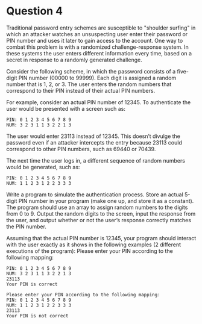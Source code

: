 # Question 4

Traditional password entry schemes are susceptible to "shoulder surfing" in which an attacker
watches an unsuspecting user enter their password or PIN number and uses it later to gain
access to the account. One way to combat this problem is with a randomized challenge-response 
system. In these systems the user enters different information every time, based on a
secret in response to a randomly generated challenge.

Consider the following scheme, in which the password consists of a five-digit PIN number 
(00000 to 99999). Each digit is assigned a random number that is 1, 2, or 3. The user 
enters the random numbers that correspond to their PIN instead of their actual PIN 
numbers.

For example, consider an actual PIN number of 12345. To authenticate the user would be
presented with a screen such as:

    PIN: 0 1 2 3 4 5 6 7 8 9
    NUM: 3 2 3 1 1 3 2 2 1 3

The user would enter 23113 instead of 12345. This doesn’t divulge the password even if an
attacker intercepts the entry because 23113 could correspond to other PIN numbers, such as
69440 or 70439.

The next time the user logs in, a different sequence of random numbers would be generated,
such as:

    PIN: 0 1 2 3 4 5 6 7 8 9
    NUM: 1 1 2 3 1 2 2 3 3 3

Write a program to simulate the authentication process. Store an actual 5-digit PIN number in
your program (make one up, and store it as a constant). The program should use an array to
assign random numbers to the digits from 0 to 9. Output the random digits to the screen, input
the response from the user, and output whether or not the user’s response correctly matches
the PIN number.

Assuming that the actual PIN number is 12345, your program should interact with the user
exactly as it shows in the following examples (2 different executions of the program):
Please enter your PIN according to the following mapping:

    PIN: 0 1 2 3 4 5 6 7 8 9
    NUM: 3 2 3 1 1 3 2 2 1 3
    23113
    Your PIN is correct

    Please enter your PIN according to the following mapping:
    PIN: 0 1 2 3 4 5 6 7 8 9
    NUM: 1 1 2 3 1 2 2 3 3 3
    23113
    Your PIN is not correct
